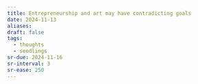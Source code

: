 ```yaml
---
title: Entrepreneurship and art may have contradicting goals
date: 2024-11-13
aliases: 
draft: false
tags:
  - thoughts
  - seedlings
sr-due: 2024-11-16
sr-interval: 3
sr-ease: 250
---
```

